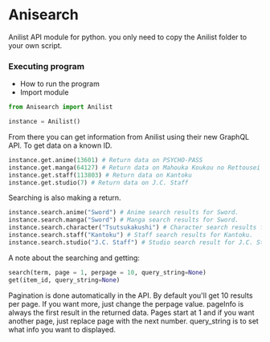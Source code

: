 # Anisearch
Anilist API module for python. you only need to copy the Anilist folder to your own script.

### Executing program

* How to run the program
* Import module

```python
from Anisearch import Anilist

instance = Anilist()
```

From there you can get information from Anilist using their new GraphQL API.
To get data on a known ID.
```python
instance.get.anime(13601) # Return data on PSYCHO-PASS 
instance.get.manga(64127) # Return data on Mahouka Koukou no Rettousei
instance.get.staff(113803) # Return data on Kantoku
instance.get.studio(7) # Return data on J.C. Staff
```

Searching is also making a return.
```python
instance.search.anime("Sword") # Anime search results for Sword.
instance.search.manga("Sword") # Manga search results for Sword.
instance.search.character("Tsutsukakushi") # Character search results for Tsutsukakushi.
instance.search.staff("Kantoku") # Staff search results for Kantoku.
instance.search.studio("J.C. Staff") # Studio search result for J.C. Staff.
```
A note about the searching and getting:
```python
search(term, page = 1, perpage = 10, query_string=None)
get(item_id, query_string=None)
```
Pagination is done automatically in the API. By default you'll get 10 results per page. 
If you want more, just change the perpage value. pageInfo is always the first result in the returned data.
Pages start at 1 and if you want another page, just replace page with the next number. 
query_string is to set what info you want to displayed.
